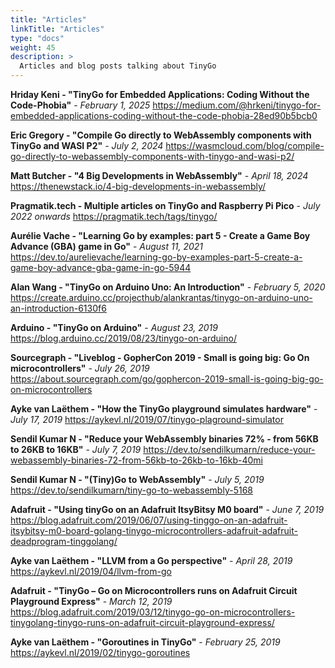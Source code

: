 ```yaml
---
title: "Articles"
linkTitle: "Articles"
type: "docs"
weight: 45
description: >
  Articles and blog posts talking about TinyGo
---
```

**Hriday Keni - "TinyGo for Embedded Applications: Coding Without the Code-Phobia"** - *February 1, 2025*
https://medium.com/@hrkeni/tinygo-for-embedded-applications-coding-without-the-code-phobia-28ed90b5bcb0

**Eric Gregory - "Compile Go directly to WebAssembly components with TinyGo and WASI P2"** - *July 2, 2024*
https://wasmcloud.com/blog/compile-go-directly-to-webassembly-components-with-tinygo-and-wasi-p2/

**Matt Butcher - "4 Big Developments in WebAssembly"** - *April 18, 2024*
https://thenewstack.io/4-big-developments-in-webassembly/

**Pragmatik.tech - Multiple articles on TinyGo and Raspberry Pi Pico** - *July 2022 onwards*
https://pragmatik.tech/tags/tinygo/

**Aurélie Vache - "Learning Go by examples: part 5 - Create a Game Boy Advance (GBA) game in Go"** - *August 11, 2021*
https://dev.to/aurelievache/learning-go-by-examples-part-5-create-a-game-boy-advance-gba-game-in-go-5944

**Alan Wang - "TinyGo on Arduino Uno: An Introduction"** - *February 5, 2020*
https://create.arduino.cc/projecthub/alankrantas/tinygo-on-arduino-uno-an-introduction-6130f6

**Arduino - "TinyGo on Arduino"** - *August 23, 2019*
https://blog.arduino.cc/2019/08/23/tinygo-on-arduino/

**Sourcegraph - "Liveblog - GopherCon 2019 - Small is going big: Go On microcontrollers"** - *July 26, 2019*
https://about.sourcegraph.com/go/gophercon-2019-small-is-going-big-go-on-microcontrollers

**Ayke van Laëthem - "How the TinyGo playground simulates hardware"** - *July 17, 2019*
https://aykevl.nl/2019/07/tinygo-plaground-simulator

**Sendil Kumar N - "Reduce your WebAssembly binaries 72% - from 56KB to 26KB to 16KB"** - *July 7, 2019*
https://dev.to/sendilkumarn/reduce-your-webassembly-binaries-72-from-56kb-to-26kb-to-16kb-40mi

**Sendil Kumar N - "(Tiny)Go to WebAssembly"** - *July 5, 2019*
https://dev.to/sendilkumarn/tiny-go-to-webassembly-5168

**Adafruit - "Using tinyGo on an Adafruit ItsyBitsy M0 board"** - *June 7, 2019*
https://blog.adafruit.com/2019/06/07/using-tinggo-on-an-adafruit-itsybitsy-m0-board-golang-tinygo-microcontrollers-adafruit-adafruit-deadprogram-tinggolang/

**Ayke van Laëthem - "LLVM from a Go perspective"** - *April 28, 2019*
https://aykevl.nl/2019/04/llvm-from-go

**Adafruit - "TinyGo – Go on Microcontrollers runs on Adafruit Circuit Playground Express"** - *March 12, 2019*
https://blog.adafruit.com/2019/03/12/tinygo-go-on-microcontrollers-tinygolang-tinygo-runs-on-adafruit-circuit-playground-express/

**Ayke van Laëthem - "Goroutines in TinyGo"** - *February 25, 2019*
https://aykevl.nl/2019/02/tinygo-goroutines
